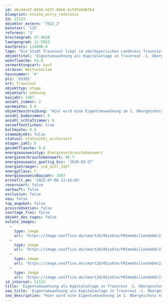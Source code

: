 ```yaml
---
id: a6cd4cb7-6934-433f-88e6-6cf8fd4d0fb4
blueprint: estate_entry_reference
Id: 21133
objektnr_extern: '7521_2'
benutzer: '125'
referenz: '1'
breitengrad: 47.9628
laengengrad: 12.5953
kaufpreis: 124000.0
lage: "Die Stadt Traunreut liegt im oberbayerischen Landkreis Traunstein etwa zehn Kilometer östlich des Chiemsees und 15 km nördlich der Chiemgauer Alpen. Die Europastadt ist die größte Stadt im Landkreis Traunstein und eine von fünf bayerischen Vertriebenenstädten. Sie entstand erst nach dem Zweiten Weltkrieg. \r\n\r\nSie ist die jüngste Stadt im Chiemgau, eine bunten Kulturstadt mit vielen Facetten, die Heimat von Menschen aus unterschiedlichsten Erdteilen und Heimat innovativer Unternehmen.\r\n\r\nTraunreut bietet ein großes Angebot an Freizeitmöglichkeiten. Es gibt einige Wander- und Radwege, auf denen man weite Ausblicke auf die malerische Landschaft des Chiemgaus und die Berchtesgadener Alpen hat.\r\nBadespaß bieten die beiden Schwimmbäder das ganze Jahr hindurch. Vor allem das Freibad mit der Riesenrutsche ist beliebt bei Alt und Jung. \r\n\r\nDurch viele ortsansässige Vereine kann man sich am Stadtleben aktiv einbringen.\r\nDie Sportstätten umfassen moderne Turnhallen, Fußballplätze, Leichtathletikanlagen, weitläufige Sportplätze, eine Tennishalle und vieles mehr. Tierliebhaber kommen mit einer Hundesportanlage sowie Reitsportanlagen auf ihre Kosten. \r\n\r\nDie Traunreuter Einzelhandelsunternehmen und Einkaufsmärkte bieten alle Einkaufsmöglichkeiten. Frische und regionale Produkte kann man regelmäßig auf den Wochen- bzw. Bauernmärkten erwerben. Zahlreiche Cafés und Restaurants sorgen für den kulinarischen Genuss in der Stadt.\r\nDie Kunstsammlung DASMAXIMUM und das k1, das Kultur- und Veranstaltungszentrum in der Stadtmitte haben für alle Kulturliebhaber ein breites Programm.\r\n\r\nDie Stadt liegt verkehrsgünstig an der B304. Die Landeshauptstadt  München ist ca. 110 km entfernt, Salzburg ist in ca. 50 km erreichbar. Die Städte Wasserburg und Rosenheim, sowie die Pilgerstadt Altötting sind in unmittelbarer Nähe."
objekttitel: 'Eigentumswohnung als Kapitalanlage in Traunreut -1. Obergeschoss-'
wohnflaeche: 54.0
vermarktungsart: kauf
strasse: Nettunoallee
hausnummer: '4'
plz: '83301'
ort: Traunreut
objekttyp: etage
objektart: wohnung
baujahr: 1987
anzahl_zimmer: 2
warmmiete: 0.0
objektbeschreibung: "Hier wird eine Eigentumswohnung im 1. Obergeschoss mit knapp 54 m²  an Kapitalanleger verkauft.\r\n\r\nDie Wohnfläche verteilt sich wie folgt:\r\nSchlafzimmer: 15,05 m²;             Diele 4,13 m²\r\nBad 4,96 m²;                                Abstellraum 1,48 m²\r\nKochen 4,73 m²;                          Wohnzimmer 21,40 m² \r\nBalkon.\r\n\r\nAuf der Nordseite der Wohnung befindet sich das Schlafzimmer. Mittig liegen das Bad und der Abstellraum. Zum Süden hin ist das Wohnzimmer, kombiniert mit der Küche. Von hieraus gelangt man auch auf den Balkon. \r\n\r\nIn der Wohnung sind ansprechende Laminatböden verlegt.\r\n\r\nZur Wohnung gehört als Sondernutzungsrecht ein Kfz-Stellplatz. Zudem steht ein eigenes Kellerabteil zur Verfügung. \r\n\r\nDie Wohnanlage mit insgesamt 61 Wohneinheiten wird von einer ortsansässigen Hausverwaltung betreut.\r\n \r\nZur Wahrung der Privatsphäre des Mieters wird aktuell auf Innenfotos der Wohnung verzichtet.\r\n\r\nDas aktuelle monatliche Hausgeld für die Wohnung beträgt € 121,00.  \r\nZum 31.12.2021 beträgt der Rücklagenstand für die komplette Wohnungseigentümergemeinschaft rund € 139.000,00. \r\n\r\nDie Wohnung ist aktuell kalt für monatlich € 230,10 vermietet. \r\n\r\nBeheizt wird die Wohnung mit elektrischen Nachtspeicheröfen. Die Fenster sind 2fach verglaste Holzfenster.\r\n\r\nWir weisen darauf hin, dass diese Wohnung dem bayerischen Wohnungsbindungsgesetz sowie dem bayerischen Wohnraumförderungsgesetz unterliegt.  \r\nDie Belegungsbindung und Nachwirkungsfrist gilt bis 31.12.2024."
anzahl_badezimmer: 0
anzahl_schlafzimmer: 0
veroeffentlichen: true
kaltmiete: 0.0
stammobjekt: false
status2: status2obj_archiviert
etagen_zahl: 0
gesamtflaeche: 0.0
energieausweistyp: Energieverbrauchskennwert
energieverbrauchskennwert: 96.7
energieausweis_gueltig_bis: '2029-03-27'
energietraeger: ind_Schl_2927
energyClass: C
energieausweisBaujahr: 1987
erstellt_am: '2022-07-06 12:41:03'
reserviert: false
verkauft: false
exclusive: false
neu: false
top_angebot: false
preisreduktion: false
courtage_frei: false
objekt_des_tages: false
estate_images:
  -
    type: image
    url: 'https://image.onoffice.de/smart20/Objekte/VRImmobilienGmbH/21133/9779e83b-ea9a-4fc4-a09b-b5af8da27ac5.jpg'
  -
    type: image
    url: 'https://image.onoffice.de/smart20/Objekte/VRImmobilienGmbH/21133/35715544-71b6-49f1-a629-92d47077b6b9.jpg'
  -
    type: image
    url: 'https://image.onoffice.de/smart20/Objekte/VRImmobilienGmbH/21133/9fb5d6e3-f4fb-4e85-89d3-c6e58a8e477b.jpg'
  -
    type: image
    url: 'https://image.onoffice.de/smart20/Objekte/VRImmobilienGmbH/21133/34231221-9975-4b85-9f9c-86a075ac6e77.jpg'
id_internal: 21133
title: 'Eigentumswohnung als Kapitalanlage in Traunreut -1. Obergeschoss-'
seo_title: 'Eigentumswohnung als Kapitalanlage in Traunreut -1. Obergeschoss-'
seo_description: "Hier wird eine Eigentumswohnung im 1. Obergeschoss mit knapp 54 m²  an Kapitalanleger verkauft.\r\n\r\nDie Wohnfläche verteilt sich wie folgt:\r\nSchlafzimmer: 15,0"
---
```


